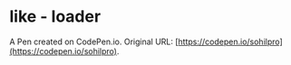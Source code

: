 # like - loader

A Pen created on CodePen.io. Original URL: [https://codepen.io/sohilpro](https://codepen.io/sohilpro).

